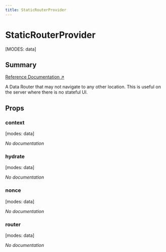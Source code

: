 ```yaml
---
title: StaticRouterProvider
---
```


# StaticRouterProvider

[MODES: data]

## Summary

[Reference Documentation ↗](https://api.reactrouter.com/v7/functions/react_router.StaticRouterProvider.html)

A Data Router that may not navigate to any other location. This is useful
on the server where there is no stateful UI.

## Props

### context

[modes: data]

_No documentation_

### hydrate

[modes: data]

_No documentation_

### nonce

[modes: data]

_No documentation_

### router

[modes: data]

_No documentation_
